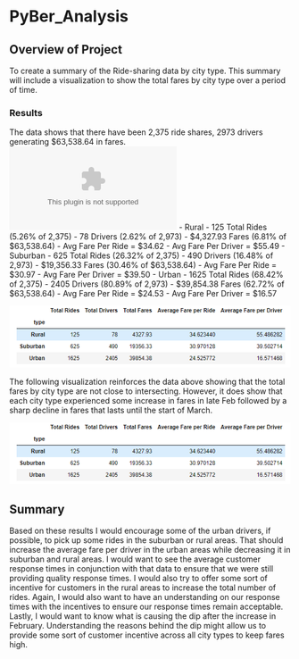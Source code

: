 # PyBer_Analysis

## Overview of Project
To create a summary of the Ride-sharing data by city type. This summary will include a visualization to show the total fares by city type over a period of time. 

### Results
The data shows that there have been 2,375 ride shares, 2973 drivers generating $63,538.64 in fares. 
![(see PyBerSummary)](https://github.com/john10roberts/Pyber_Analysis/blob/main/Resources/PyBerSummary.xlsx)
    - Rural 
        - 125 Total Rides (5.26% of 2,375) 
        - 78 Drivers (2.62% of 2,973)
        - $4,327.93 Fares (6.81% of $63,538.64)
        - Avg Fare Per Ride = $34.62
        - Avg Fare Per Driver = $55.49
    - Suburban 
        - 625 Total Rides (26.32% of 2,375) 
        - 490 Drivers (16.48% of 2,973)
        - $19,356.33 Fares (30.46% of $63,538.64)
        - Avg Fare Per Ride = $30.97
        - Avg Fare Per Driver = $39.50
    - Urban 
        - 1625 Total Rides (68.42% of 2,375) 
        - 2405 Drivers (80.89% of 2,973)
        - $39,854.38 Fares (62.72% of $63,538.64)
        - Avg Fare Per Ride = $24.53
        - Avg Fare Per Driver = $16.57

![District Before](https://github.com/john10roberts/PyBer_Analysis/blob/main/Resources/PyberSummaryDF.png)

The following visualization reinforces the data above showing that the total fares by city type are not close to intersecting. However, it does show that each city type experienced some increase in fares in late Feb followed by a sharp decline in fares that lasts until the start of March. 

![District Before](https://github.com/john10roberts/PyBer_Analysis/blob/main/Resources/PyberSummaryDF.png)


## Summary
Based on these results I would encourage some of the urban drivers, if possible, to pick up some rides in the suburban or rural areas. That should increase the average fare per driver in the urban areas while decreasing it in suburban and rural areas. I would want to see the average customer response times in conjunction with that data to ensure that we were still providing quality response times. I would also try to offer some sort of incentive for customers in the rural areas to increase the total number of rides. Again, I would also want to have an understanding on our response times with the incentives to ensure our response times remain acceptable. Lastly, I would want to know what is causing the dip after the increase in February. Understanding the reasons behind the dip might allow us to provide some sort of customer incentive across all city types to keep fares high. 


